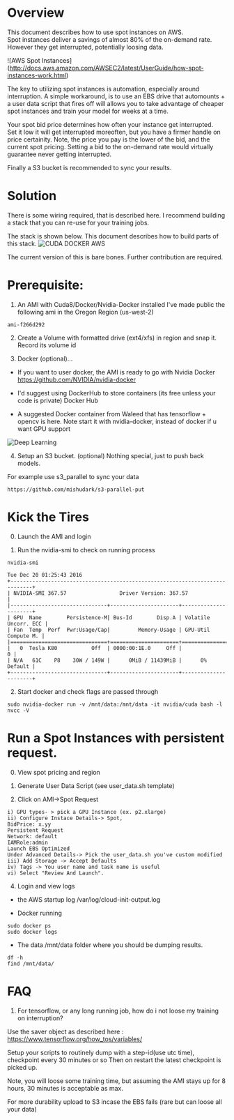 # Overview

This document describes how to use spot instances on AWS.  
Spot instances deliver a savings of almost 80% of the on-demand rate.
However they get interrupted, potentially loosing data. 

![AWS Spot Instances] (http://docs.aws.amazon.com/AWSEC2/latest/UserGuide/how-spot-instances-work.html)

The key to utilizing spot instances is automation, especially around interruption.
A simple workaround, is to use an EBS drive that automounts + a user data script that fires off will allows you to 
take advantage of cheaper spot instances and train your model for weeks at a time.

Your spot bid price determines how often your instance get interrupted.  
Set it low it will get interrupted moreoften, but you have a firmer handle on price certainity.
Note, the price you pay is the lower of the bid, and the current spot pricing. 
Setting a bid to the on-demand rate would virtually guarantee never getting interrupted.

Finally a S3 bucket is recommended to sync your results.


# Solution

There is some wiring required, that is described here.  I recommend building a stack that you can re-use
for your training jobs.

The stack is shown below.  This document describes how to build parts of this stack.
![CUDA DOCKER AWS](https://www.lucidchart.com/publicSegments/view/b36d7113-4e9a-471c-8cf0-7facf6e17640/image.png)


The current version of this is bare bones.  Further contribution are required.


# Prerequisite:

1) An AMI with Cuda8/Docker/Nvidia-Docker installed
I've made public the following ami in the Oregon Region (us-west-2)

```
ami-f266d292
```

2) Create a Volume with formatted drive (ext4/xfs) in region and snap it.  Record its volume id


3) Docker (optional)...

* If you want to user docker, the AMI is ready to go with Nvidia Docker
https://github.com/NVIDIA/nvidia-docker

* I'd suggest using DockerHub to store containers (its free unless your code is private)
Docker Hub

* A suggested Docker container from Waleed that has tensorflow + opencv is here. Note
start it with nvidia-docker, instead of docker if u want GPU support

![Deep Learning](https://hub.docker.com/r/waleedka/modern-deep-learning/)


4) Setup an S3 bucket. (optional)
Nothing special, just to push back models.

For example use s3_parallel to sync your data
```
https://github.com/mishudark/s3-parallel-put
```


# Kick the Tires

0) Launch the AMI and login

1) Run the nvidia-smi to check on running process

```
nvidia-smi

Tue Dec 20 01:25:43 2016
+-----------------------------------------------------------------------------+
| NVIDIA-SMI 367.57                 Driver Version: 367.57                    |
|-------------------------------+----------------------+----------------------+
| GPU  Name        Persistence-M| Bus-Id        Disp.A | Volatile Uncorr. ECC |
| Fan  Temp  Perf  Pwr:Usage/Cap|         Memory-Usage | GPU-Util  Compute M. |
|===============================+======================+======================|
|   0  Tesla K80           Off  | 0000:00:1E.0     Off |                    0 |
| N/A   61C    P8    30W / 149W |      0MiB / 11439MiB |      0%      Default |
+-------------------------------+----------------------+----------------------+

```


2) Start docker and check flags are passed through

```
sudo nvidia-docker run -v /mnt/data:/mnt/data -it nvidia/cuda bash -l
nvcc -V
```


# Run a Spot Instances with persistent request.

0) View spot pricing and region

1) Generate User Data Script (see user_data.sh template)

2) Click on AMI->Spot Request

```
i) GPU types- > pick a GPU Instance (ex. p2.xlarge)
ii) Configure Instace Details-> Spot, 
BidPrice: x.yy
Persistent Request
Network: default
IAMRole:admin
Launch EBS Optimized
Under Advanced Details-> Pick the user_data.sh you've custom modified
iii) Add Storage -> Accept Defaults
iv) Tags -> You user name and task name is useful
vi) Select "Review And Launch".
```

4) Login and view logs

* the AWS startup log
/var/log/cloud-init-output.log

* Docker running 
```
sudo docker ps
sudo docker logs
```

* The data /mnt/data folder where you should be dumping results.
```
df -h
find /mnt/data/
```


# FAQ

1) For tensorflow, or any long running job, how do i not loose my training on interruption?

Use the saver object as described here :
https://www.tensorflow.org/how_tos/variables/

Setup your scripts to routinely dump with a step-id(use utc time), checkpoint every 30 minutes or so
Then on restart the latest checkpoint is picked up.

Note, you will loose some training time, but assuming the AMI stays up for 8 hours, 30 minutes is acceptable as max.

For more durability upload to S3 incase the EBS fails (rare but can loose all your data)
